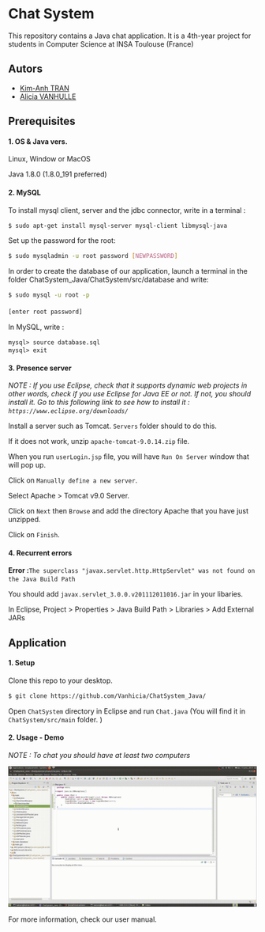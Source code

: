Chat System
===================================
This repository contains a Java chat application. It is a 4th-year project for students in Computer Science at INSA Toulouse (France)

Autors
-------------------
* [Kim-Anh TRAN](mailto:katran@etud.insa-toulouse.fr)
* [Alicia VANHULLE](mailto:vanhulle@etud.insa-toulouse.fr)

Prerequisites
-------------------
#### 1. OS & Java vers.
Linux, Window or MacOS

Java 1.8.0 (1.8.0_191 preferred)

#### 2. MySQL

To install mysql client, server and the jdbc connector, write in a terminal :
```bash
$ sudo apt-get install mysql-server mysql-client libmysql-java
```

Set up the password for the root:
```bash
$ sudo mysqladmin -u root password [NEWPASSWORD]
```
In order to create the database of our application, launch a terminal in the folder ChatSystem_Java/ChatSystem/src/database and write:
```bash
$ sudo mysql -u root -p 

[enter root password]
```
In MySQL, write : 
```mysql
mysql> source database.sql
mysql> exit
```
#### 3. Presence server 

*NOTE : If you use Eclipse, check that it supports dynamic web projects in other words, check if you use Eclipse for Java EE or not.
If not, you should install it. Go to this following link to see how to install it : `https://www.eclipse.org/downloads/`*

Install a server such as Tomcat. `Servers` folder should to do this. 

If it does not work, unzip `apache-tomcat-9.0.14.zip` file.

When you run `userLogin.jsp` file, you will have `Run On Server` window that will pop up. 

Click on `Manually define a new server`. 

Select Apache > Tomcat v9.0 Server. 

Click on `Next` then `Browse` and add the directory Apache that you have just unzipped. 

Click on `Finish`.

#### 4. Recurrent errors

__Error :__`The superclass "javax.servlet.http.HttpServlet" was not found on the Java Build Path`

You should add `javax.servlet_3.0.0.v201112011016.jar` in your libaries.

In Eclipse, Project > Properties > Java Build Path > Libraries > Add External JARs 


Application
-------------------
#### 1. Setup
Clone this repo to your desktop. 
```bash
$ git clone https://github.com/Vanhicia/ChatSystem_Java/
```
Open `ChatSystem` directory in Eclipse and run `Chat.java` (You will find it in `ChatSystem/src/main` folder. )

#### 2. Usage - Demo
*NOTE : To chat you should have at least two computers*
<p>
<a href="https://github.com/Vanhicia/ChatSystem_Java/">
    <img src="https://raw.githubusercontent.com/Vanhicia/ChatSystem_Java/master/Conception/Demo.gif" />
</a></p>

For more information, check our user manual.

